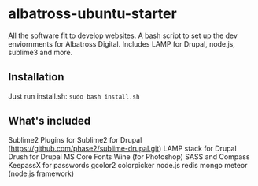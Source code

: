 albatross-ubuntu-starter
========================

All the software fit to develop websites.  A bash script to set up the dev enviornments for Albatross Digital. Includes LAMP for Drupal, node.js, sublime3 and more.


Installation
------------
Just run install.sh:
`sudo bash install.sh`

What's included
---------------
Sublime2
Plugins for Sublime2 for Drupal (https://github.com/phase2/sublime-drupal.git)
LAMP stack for Drupal
Drush for Drupal
MS Core Fonts
Wine (for Photoshop)
SASS and Compass
KeepassX for passwords
gcolor2 colorpicker
node.js
redis
mongo
meteor (node.js framework)
